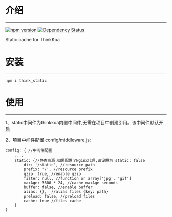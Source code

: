 # 介绍
-----

[![npm version](https://badge.fury.io/js/think_static.svg)](https://badge.fury.io/js/think_static)
[![Dependency Status](https://david-dm.org/thinkkoa/think_static.svg)](https://david-dm.org/thinkkoa/think_static)

Static cache for ThinkKoa

# 安装
-----

```
npm i think_static
```

# 使用
-----

1、static中间件为thinkkoa内置中间件,无需在项目中创建引用。该中间件默认开启

2、项目中间件配置 config/middleware.js:
```
config: { //中间件配置
    ...,
    static: {//静态资源,如果配置了Nginx代理,请设置为 static: false
        dir: '/static', //resource path
        prefix: '/', //resource prefix 
        gzip: true, //enable gzip
        filter: null, //function or array['jpg', 'gif']
        maxAge: 3600 * 24, //cache maxAge seconds
        buffer: false, //enable buffer
        alias: {},  //alias files {key: path}
        preload: false, //preload files
        cache: true //files cache
    }
}
```